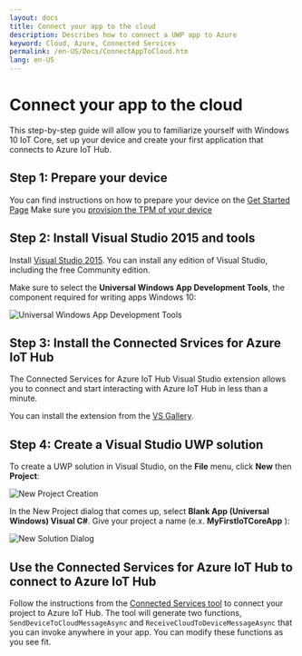 ```yaml
---
layout: docs
title: Connect your app to the cloud
description: Describes how to connect a UWP app to Azure
keyword: Cloud, Azure, Connected Services
permalink: /en-US/Docs/ConnectAppToCloud.htm
lang: en-US
---
```


# Connect your app to the cloud

This step-by-step guide will allow you to familiarize yourself with Windows 10
IoT Core, set up your device and create your first application that
connects to Azure IoT Hub.

## Step 1: Prepare your device

You can find instructions on how to prepare your device on the [Get Started Page]({{site.baseurl}}/{{page.lang}}/GetStarted) 
Make sure you [provision the TPM of your device](ConnectDeviceToCloud)

## Step 2: Install Visual Studio 2015 and tools

Install [Visual Studio
2015](https://www.visualstudio.com/products/vs-2015-product-editions.aspx). You
can install any edition of Visual Studio, including the free Community edition.

Make sure to select the **Universal Windows App Development Tools**, the
component required for writing apps Windows 10:

![Universal Windows App Development Tools]({{site.baseurl}}/Resources/images/cloud/install_tools_for_windows10.png)

## Step 3: Install the Connected Srvices for Azure IoT Hub

The Connected Services for Azure IoT Hub Visual Studio extension allows you to
connect and start interacting with Azure IoT Hub in less than a minute.

You can install the extension from the [VS Gallery](https://aka.ms/azure-iot-hub-vs-cs-vs-gallery).

## Step 4: Create a Visual Studio UWP solution

To create a UWP solution in Visual Studio, on the **File** menu, click **New** then **Project**:

![New Project Creation]({{site.baseurl}}/Resources/images/cloud/new_project_menu.png)

In the New Project dialog that comes up, select **Blank App (Universal Windows) Visual C#**. Give your project a name (e.x. **MyFirstIoTCoreApp** ):

![New Solution Dialog]({{site.baseurl}}/Resources/images/cloud/new_solution.PNG)

## Use the Connected Services for Azure IoT Hub to connect to Azure IoT Hub

Follow the instructions from the [Connected Services tool](https://aka.ms/azure-iot-hub-vs-cs-vs-gallery) to connect your project to Azure IoT Hub. The tool will generate two functions, `SendDeviceToCloudMessageAsync` and `ReceiveCloudToDeviceMessageAsync` that you can invoke anywhere in your app. You can modify these functions as you see fit.  


